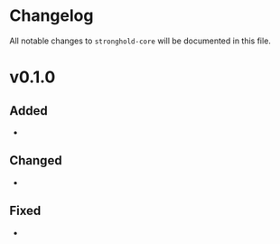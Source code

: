 # Changelog

All notable changes to `stronghold-core` will be documented in this file.

# v0.1.0

## Added

- 

## Changed

-

## Fixed

-
